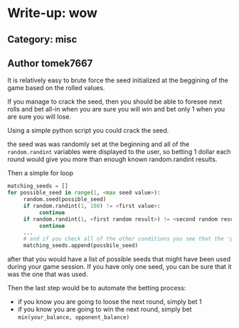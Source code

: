 # Write-up: wow

## Category: misc

## Author tomek7667

It is relatively easy to brute force the seed initialized at the beggining of the game based on the rolled values.

If you manage to crack the seed, then you should be able to foresee next rolls and bet all-in when you are sure you will win and bet only 1 when you are sure you will lose.





Using a simple python script you could crack the seed.

the seed was was randomly set at the beginning and all of the `random.randint` variables were displayed to the user, so betting 1 dollar each round would give you more than enough known random.randint results.

Then a simple for loop

```python
matching_seeds = []
for possible_seed in range(1, <max seed value>):
     random.seed(possible_seed)
     if random.randint(1, 100) != <first value>:
          continue
     if random.randint(1, <first random result>) != <second random result>:
          continue
     ...
     # and if you check all of the other conditions you see that the 'possible_seed' could have been the one the server used.
     matching_seeds.append(possbile_seed)
```

after that you would have a list of possible seeds that might have been used during your game session. If you have only one seed, you can be sure that it was the one that was used.

Then the last step would be to automate the betting process:
- if you know you are going to loose the next round, simply bet 1
- if you know you are going to win the next round, simply bet `min(your_balance, opponent_balance)`
